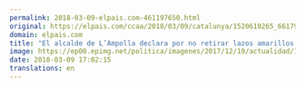 ```yaml
---
permalink: 2018-03-09-elpais.com-461197650.html
original: https://elpais.com/ccaa/2018/03/09/catalunya/1520610265_661795.html#?ref=rss&format=simple&link=link
domain: elpais.com
title: "El alcalde de L’Ampolla declara por no retirar lazos amarillos antes del 21-D"
image: https://ep00.epimg.net/politica/imagenes/2017/12/19/actualidad/1513711040_798103_1513761481_rrss_normal.jpg
date: 2018-03-09 17:02:15
translations: en
---
```


